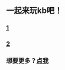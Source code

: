 ## 一起来玩kb吧！
### [1](http://kb.mctra.top/kbmovie1.mp4)   
### [2](http://kb.mctra.top/kbmovie2.mp4)

### 想要更多？[点我]()


